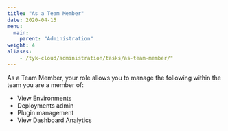 ```yaml
---
title: "As a Team Member"
date: 2020-04-15
menu:
  main:
    parent: "Administration"
weight: 4
aliases:
    - /tyk-cloud/administration/tasks/as-team-member/"
---
```


As a Team Member, your role allows you to manage the following within the team you are a member of:

* View Environments
* Deployments admin
* Plugin management
* View Dashboard Analytics